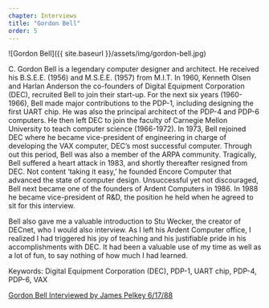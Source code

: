 ```yaml
---
chapter: Interviews
title: "Gordon Bell"
order: 5
---
```


![Gordon Bell]({{ site.baseurl }}/assets/img/gordon-bell.jpg)

C. Gordon Bell is a legendary computer designer and architect. He received his B.S.E.E. (1956) and M.S.E.E. (1957) from M.I.T. In 1960, Kenneth Olsen and Harlan Anderson the co-founders of Digital Equipment Corporation (DEC), recruited Bell to join their start-up. For the next six years (1960-1966), Bell made major contributions to the PDP-1, including designing the first UART chip. He was also the principal architect of the PDP-4 and PDP-6 computers. He then left DEC to join the faculty of Carnegie Mellon University to teach computer science (1966-1972). In 1973, Bell rejoined DEC where he became vice-president of engineering in charge of developing the VAX computer, DEC’s most successful computer. Through out this period, Bell was also a member of the ARPA community. Tragically, Bell suffered a heart attack in 1983, and shortly thereafter resigned from DEC. Not content ‘taking it easy,’ he founded Encore Computer that advanced the state of computer design. Unsuccessful yet not discouraged, Bell next became one of the founders of Ardent Computers in 1986. In 1988 he became vice-president of R&D, the position he held when he agreed to sit for this interview.

Bell also gave me a valuable introduction to Stu Wecker, the creator of DECnet, who I would also interview. As I left his Ardent Computer office, I realized I had triggered his joy of teaching and his justifiable pride in his accomplishments with DEC. It had been a valuable use of my time as well as a lot of fun, to say nothing of how much I had learned.

Keywords: Digital Equipment Corporation (DEC), PDP-1, UART chip, PDP-4, PDP-6, VAX

[Gordon Bell Interviewed by James Pelkey 6/17/88](https://archive.computerhistory.org/resources/access/text/2013/05/102746646-05-01-acc.pdf)
